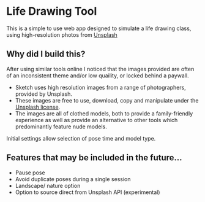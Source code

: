 # Life Drawing Tool
This is a simple to use web app designed to simulate a life drawing class, using high-resolution photos from [Unsplash](https://unsplash.com)

## Why did I build this?

After using similar tools online I noticed that the images provided are often of an inconsistent theme and/or low quaility, or locked behind a paywall.

* Sketch uses high resolution images from a range of photographers, provided by Unsplash. 
* These images are free to use, download, copy and manipulate under the [Unsplash license](https://unsplash.com/license).
* The images are all of clothed models, both to provide a family-friendly experience as well as provide an alternative to other tools which predominantly feature nude models.

Initial settings allow selection of pose time and model type.


## Features that may be included in the future...

* Pause pose
* Avoid duplicate poses during a single session
* Landscape/ nature option
* Option to source direct from Unsplash API (experimental)
